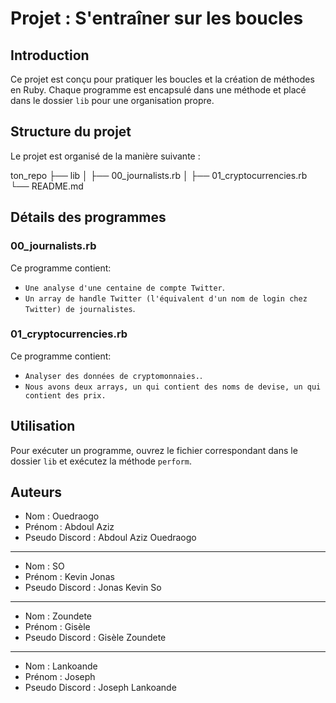 # Projet : S'entraîner sur les boucles

## Introduction
Ce projet est conçu pour pratiquer les boucles et la création de méthodes en Ruby. Chaque programme est encapsulé dans une méthode et placé dans le dossier `lib` pour une organisation propre.

## Structure du projet
Le projet est organisé de la manière suivante :

ton_repo
├── lib
│ ├── 00_journalists.rb
│ ├── 01_cryptocurrencies.rb
└── README.md


## Détails des programmes

### 00_journalists.rb
Ce programme contient:
- `Une analyse d'une centaine de compte Twitter`.
- `Un array de handle Twitter (l'équivalent d'un nom de login chez Twitter) de journalistes`.

### 01_cryptocurrencies.rb
Ce programme contient:
- `Analyser des données de cryptomonnaies.`.
- `Nous avons deux arrays, un qui contient des noms de devise, un qui contient des prix. `

## Utilisation
Pour exécuter un programme, ouvrez le fichier correspondant dans le dossier `lib` et exécutez la méthode `perform`.

## Auteurs
- Nom : Ouedraogo
- Prénom : Abdoul Aziz
- Pseudo Discord : Abdoul Aziz Ouedraogo
-----------------------------------------
- Nom : SO
- Prénom : Kevin Jonas
- Pseudo Discord : Jonas Kevin So
-----------------------------------------
- Nom : Zoundete
- Prénom : Gisèle
- Pseudo Discord : Gisèle Zoundete
-----------------------------------------
- Nom : Lankoande
- Prénom : Joseph
- Pseudo Discord : Joseph Lankoande